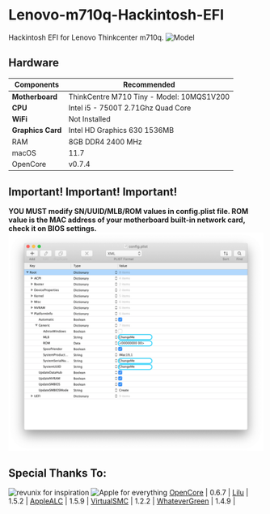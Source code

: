 # Lenovo-m710q-Hackintosh-EFI
 Hackintosh EFI for Lenovo Thinkcenter m710q.
![Model](https://fardincompteq.com/wp-content/uploads/2018/03/M700-Tiny-600x600.png)

## Hardware
Components | Recommended
------------ | -------------
**Motherboard** | ThinkCentre M710 Tiny - Model: 10MQS1V200
**CPU** | Intel i5 - 7500T 2.71Ghz Quad Core
**WiFi** | Not Installed
**Graphics Card** | Intel HD Graphics 630 1536MB
RAM | 8GB  DDR4 2400 MHz
macOS | 11.7
OpenCore | v0.7.4

## Important! Important! Important!

**YOU MUST modify SN/UUID/MLB/ROM values in config.plist file. ROM value is the MAC address of your motherboard built-in network card, check it on BIOS settings.**
![SN/UUID/MLB](https://github.com/revunix/GIGABYTE-X399-Designare-EX/blob/main/images/MLBUUIDSN.png?raw=true)

## Special Thanks To:

![revunix](https://github.com/revunix/ThinkCentre-M710Q) for inspiration
![Apple](https://apple.com) for everything
[OpenCore](https://github.com/acidanthera/OpenCorePkg/releases/latest) | 0.6.7 |
[Lilu](https://github.com/acidanthera/Lilu/releases/latest) | 1.5.2 | 
[AppleALC](https://github.com/acidanthera/AppleALC/releases/latest) | 1.5.9 |
[VirtualSMC](https://github.com/acidanthera/VirtualSMC/releases/latest) | 1.2.2 |
[WhateverGreen](https://github.com/acidanthera/whatevergreen/releases/latest) | 1.4.9 |
